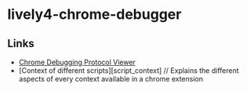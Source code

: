# lively4-chrome-debugger


## Links
- [Chrome Debugging Protocol Viewer][debugging_protocol]
- [Context of different scripts][script_context] // Explains the different aspects of every context available in a chrome extension

[debugging_protocol]: https://chromedevtools.github.io/debugger-protocol-viewer/1-2/Debugger/
[cript_context]: http://stackoverflow.com/questions/9915311/chrome-extension-code-vs-content-scripts-vs-injected-scripts
